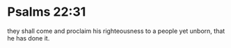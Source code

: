 # Psalms 22:31

they shall come and proclaim his righteousness to a people yet unborn, that he has done it.
